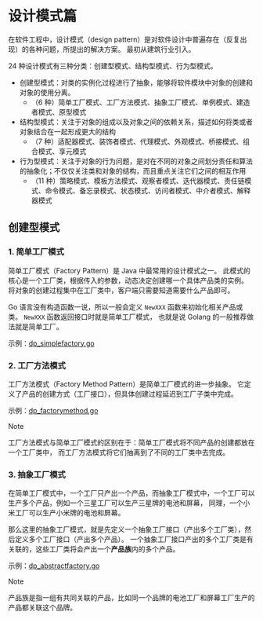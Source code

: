 # 设计模式篇

在软件工程中，设计模式（design pattern）是对软件设计中普遍存在（反复出现）的各种问题，所提出的解决方案。
最初从建筑行业引入。

24 种设计模式有三种分类：创建型模式、结构型模式、行为型模式。

- 创建型模式：对类的实例化过程进行了抽象，能够将软件模块中对象的创建和对象的使用分离。
    - （6 种）简单工厂模式、工厂方法模式、抽象工厂模式、单例模式、建造者模式、原型模式
- 结构型模式：关注于对象的组成以及对象之间的依赖关系，描述如何将类或者对象结合在一起形成更大的结构
    - （7 种）适配器模式、装饰者模式、代理模式、外观模式、桥接模式、组合模式、享元模式
- 行为型模式：关注于对象的行为问题，是对在不同的对象之间划分责任和算法的抽象化；不仅仅关注类和对象的结构，而且重点关注它们之间的相互作用
    - （11 种）策略模式、模板方法模式、观察者模式、迭代器模式、责任链模式、命令模式、备忘录模式、状态模式、访问者模式、中介者模式、解释器模式

## 创建型模式

### 1. 简单工厂模式

简单工厂模式（Factory Pattern）是 Java 中最常用的设计模式之一。
此模式的核心是一个工厂类，根据传入的参数，动态决定创建哪一个具体产品类的实例。
将对象的创建过程集中在工厂类中，客户端只需要知道需要什么产品即可。

Go 语言没有构造函数一说，所以一般会定义 `NewXXX` 函数来初始化相关产品或类。 `NewXXX` 函数返回接口时就是简单工厂模式，
也就是说 Golang 的一般推荐做法就是简单工厂。

示例：[dp_simplefactory.go](tests/dp_simplefactory.go)

### 2. 工厂方法模式

工厂方法模式（Factory Method Pattern）是简单工厂模式的进一步抽象。
它定义了产品的创建方式（工厂接口），但具体创建过程延迟到工厂子类中完成。

示例：[dp_factorymethod.go](tests/dp_factorymethod.go)

> [!NOTE]
> 工厂方法模式与简单工厂模式的区别在于：简单工厂模式将不同产品的创建都放在一个工厂类中，
> 而工厂方法模式将它们抽离到了不同的工厂类中去完成。

### 3. 抽象工厂模式

在简单工厂模式中，一个工厂只产出一个产品，而抽象工厂模式中，一个工厂可以生产多个产品，例如一个三星工厂可以生产三星牌的电池和屏幕，
同理，一个小米工厂可以生产小米牌的电池和屏幕。

那么这里的抽象工厂模式，就是先定义一个抽象工厂接口（产出多个工厂类），然后定义多个工厂接口（产出多个产品）。
一个抽象工厂接口产出的多个工厂类是有关联的，这些工厂类将会产出一个**产品族**内的多个产品。

示例：[dp_abstractfactory.go](tests/dp_abstractfactory.go)

> [!NOTE]
> 产品族是指一组有共同关联的产品，比如同一个品牌的电池工厂和屏幕工厂生产的产品都关联这个品牌。

